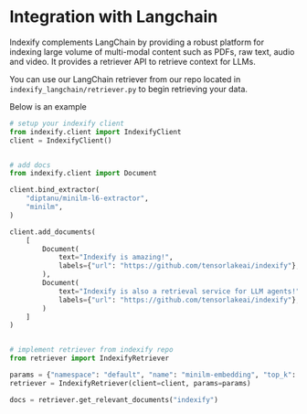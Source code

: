 # Integration with Langchain

Indexify complements LangChain by providing a robust platform for indexing large volume of multi-modal content such as PDFs, raw text, audio and video. It provides a retriever API to retrieve context for LLMs.

You can use our LangChain retriever from our repo located in `indexify_langchain/retriever.py` to begin retrieving your data.

Below is an example

```python
# setup your indexify client
from indexify.client import IndexifyClient
client = IndexifyClient()


# add docs
from indexify.client import Document

client.bind_extractor(
    "diptanu/minilm-l6-extractor",
    "minilm",
)

client.add_documents(
    [
        Document(
            text="Indexify is amazing!",
            labels={"url": "https://github.com/tensorlakeai/indexify"},
        ),
        Document(
            text="Indexify is also a retrieval service for LLM agents!",
            labels={"url": "https://github.com/tensorlakeai/indexify"},
        )
    ]
)


# implement retriever from indexify repo
from retriever import IndexifyRetriever

params = {"namespace": "default", "name": "minilm-embedding", "top_k": 3}
retriever = IndexifyRetriever(client=client, params=params)

docs = retriever.get_relevant_documents("indexify")
```